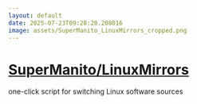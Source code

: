 ```yaml
---
layout: default
date: 2025-07-23T09:28:20.208016
image: assets/SuperManito_LinuxMirrors_cropped.png
---
```


# [SuperManito/LinuxMirrors](https://github.com/SuperManito/LinuxMirrors)

one-click script for switching Linux software sources

